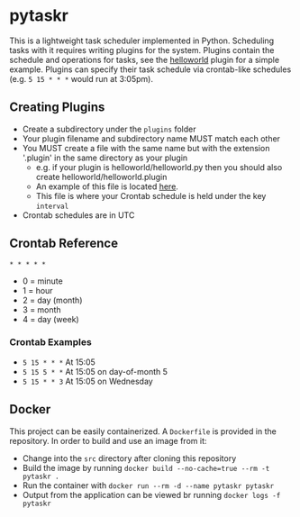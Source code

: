 # pytaskr

This is a lightweight task scheduler implemented in Python.  Scheduling tasks with it requires writing plugins for the system.  Plugins contain the schedule and operations for tasks, see the [helloworld](src/plugins/helloworld) plugin for a simple example.  Plugins can specify their task schedule via crontab-like schedules (e.g. `5 15 * * *` would run at 3:05pm).

## Creating Plugins

* Create a subdirectory under the `plugins` folder
* Your plugin filename and subdirectory name MUST match each other
* You MUST create a file with the same name but with the extension '.plugin' in the same directory as your plugin
    * e.g. if your plugin is helloworld/helloworld.py then you should also create helloworld/helloworld.plugin
    * An example of this file is located [here](src/plugins/helloworld/helloworld.plugin).
    * This file is where your Crontab schedule is held under the key `interval`
* Crontab schedules are in UTC

## Crontab Reference
`* * * * *`

* 0 = minute
* 1 = hour
* 2 = day (month)
* 3 = month
* 4 = day (week)

### Crontab Examples

* `5 15 * * *` At 15:05
* `5 15 5 * *` At 15:05 on day-of-month 5
* `5 15 * * 3` At 15:05 on Wednesday

## Docker
This project can be easily containerized.  A `Dockerfile` is provided in the repository.  In order to build and use an image from it:

* Change into the `src` directory after cloning this repository
* Build the image by running `docker build --no-cache=true --rm -t pytaskr .`  
* Run the container with `docker run --rm -d --name pytaskr pytaskr`
* Output from the application can be viewed br running `docker logs -f pytaskr`